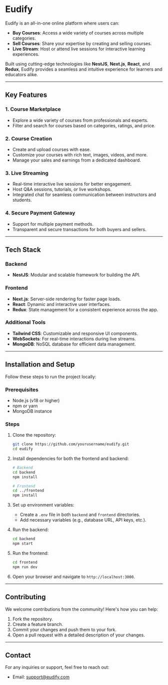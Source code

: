 # Eudify

Eudify is an all-in-one online platform where users can:

- **Buy Courses**: Access a wide variety of courses across multiple categories.
- **Sell Courses**: Share your expertise by creating and selling courses.
- **Live Stream**: Host or attend live sessions for interactive learning experiences.

Built using cutting-edge technologies like **NestJS**, **Next.js**, **React**, and **Redux**, Eudify provides a seamless and intuitive experience for learners and educators alike.

---

## Key Features

### 1. Course Marketplace
- Explore a wide variety of courses from professionals and experts.
- Filter and search for courses based on categories, ratings, and price.

### 2. Course Creation
- Create and upload courses with ease.
- Customize your courses with rich text, images, videos, and more.
- Manage your sales and earnings from a dedicated dashboard.

### 3. Live Streaming
- Real-time interactive live sessions for better engagement.
- Host Q&A sessions, tutorials, or live workshops.
- Integrated chat for seamless communication between instructors and students.

### 4. Secure Payment Gateway
- Support for multiple payment methods.
- Transparent and secure transactions for both buyers and sellers.

---

## Tech Stack

### Backend
- **NestJS**: Modular and scalable framework for building the API.

### Frontend
- **Next.js**: Server-side rendering for faster page loads.
- **React**: Dynamic and interactive user interfaces.
- **Redux**: State management for a consistent experience across the app.

### Additional Tools
- **Tailwind CSS**: Customizable and responsive UI components.
- **WebSockets**: For real-time interactions during live streams.
- **MongoDB**: NoSQL database for efficient data management.

---

## Installation and Setup

Follow these steps to run the project locally:

### Prerequisites
- Node.js (v18 or higher)
- npm or yarn
- MongoDB instance

### Steps

1. Clone the repository:
   ```bash
   git clone https://github.com/yourusername/eudify.git
   cd eudify
   ```

2. Install dependencies for both the frontend and backend:
   ```bash
   # Backend
   cd backend
   npm install

   # Frontend
   cd ../frontend
   npm install
   ```

3. Set up environment variables:
   - Create a `.env` file in both `backend` and `frontend` directories.
   - Add necessary variables (e.g., database URL, API keys, etc.).

4. Run the backend:
   ```bash
   cd backend
   npm start
   ```

5. Run the frontend:
   ```bash
   cd frontend
   npm run dev
   ```

6. Open your browser and navigate to `http://localhost:3000`.

---

## Contributing

We welcome contributions from the community! Here's how you can help:

1. Fork the repository.
2. Create a feature branch.
3. Commit your changes and push them to your fork.
4. Open a pull request with a detailed description of your changes.

---


## Contact

For any inquiries or support, feel free to reach out:

- Email: support@eudify.com


